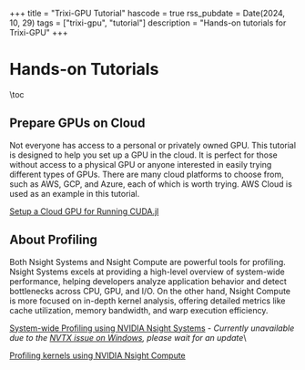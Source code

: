 +++
title = "Trixi-GPU Tutorial"
hascode = true
rss_pubdate = Date(2024, 10, 29)
tags = ["trixi-gpu", "tutorial"]
description = "Hands-on tutorials for Trixi-GPU"
+++

# Hands-on Tutorials

\toc

## Prepare GPUs on Cloud

Not everyone has access to a personal or privately owned GPU. This tutorial is designed to help you set up a GPU in the cloud. It is perfect for those without access to a physical GPU or anyone interested in easily trying different types of GPUs. There are many cloud platforms to choose from, such as AWS, GCP, and Azure, each of which is worth trying. AWS Cloud is used as an example in this tutorial.

[Setup a Cloud GPU for Running CUDA.jl](./cloud_gpu/)

## About Profiling

Both Nsight Systems and Nsight Compute are powerful tools for profiling. Nsight Systems excels at providing a high-level overview of system-wide performance, helping developers analyze application behavior and detect bottlenecks across CPU, GPU, and I/O. On the other hand, Nsight Compute is more focused on in-depth kernel analysis, offering detailed metrics like cache utilization, memory bandwidth, and warp execution efficiency. 

[System-wide Profiling using NVIDIA Nsight Systems](./nsys_profiling/) - *Currently unavailable due to the [NVTX issue on Windows](https://github.com/NVIDIA/NVTX/issues/107#issuecomment-2520453798), please wait for an update*\\

[Profiling kernels using NVIDIA Nsight Compute](./ncu_profiling/)

